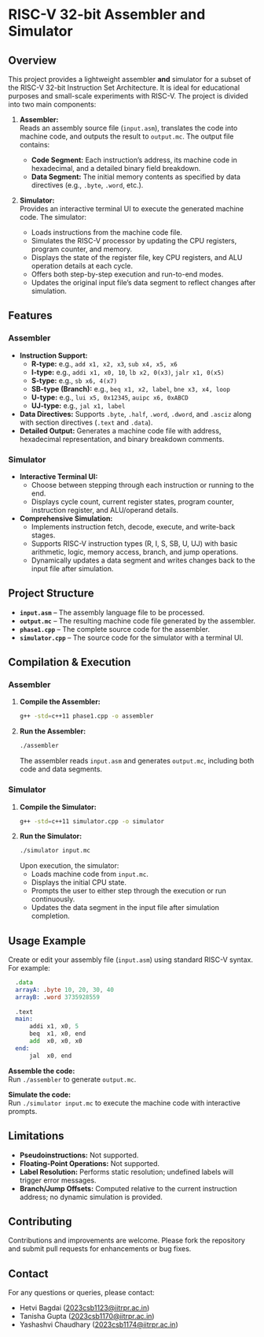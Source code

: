 # RISC-V 32-bit Assembler and Simulator

## Overview
This project provides a lightweight assembler **and** simulator for a subset of the RISC-V 32-bit Instruction Set Architecture. It is ideal for educational purposes and small-scale experiments with RISC-V. The project is divided into two main components:

1. **Assembler:**  
   Reads an assembly source file (`input.asm`), translates the code into machine code, and outputs the result to `output.mc`. The output file contains:
   - **Code Segment:** Each instruction’s address, its machine code in hexadecimal, and a detailed binary field breakdown.
   - **Data Segment:** The initial memory contents as specified by data directives (e.g., `.byte`, `.word`, etc.).

2. **Simulator:**  
   Provides an interactive terminal UI to execute the generated machine code. The simulator:
   - Loads instructions from the machine code file.
   - Simulates the RISC-V processor by updating the CPU registers, program counter, and memory.
   - Displays the state of the register file, key CPU registers, and ALU operation details at each cycle.
   - Offers both step-by-step execution and run-to-end modes.
   - Updates the original input file’s data segment to reflect changes after simulation.

## Features

### Assembler
- **Instruction Support:**  
  - **R-type:** e.g., `add x1, x2, x3`, `sub x4, x5, x6`
  - **I-type:** e.g., `addi x1, x0, 10`, `lb x2, 0(x3)`, `jalr x1, 0(x5)`
  - **S-type:** e.g., `sb x6, 4(x7)`
  - **SB-type (Branch):** e.g., `beq x1, x2, label`, `bne x3, x4, loop`
  - **U-type:** e.g., `lui x5, 0x12345`, `auipc x6, 0xABCD`
  - **UJ-type:** e.g., `jal x1, label`
- **Data Directives:** Supports `.byte`, `.half`, `.word`, `.dword`, and `.asciz` along with section directives (`.text` and `.data`).
- **Detailed Output:** Generates a machine code file with address, hexadecimal representation, and binary breakdown comments.

### Simulator
- **Interactive Terminal UI:**  
  - Choose between stepping through each instruction or running to the end.
  - Displays cycle count, current register states, program counter, instruction register, and ALU/operand details.
- **Comprehensive Simulation:**  
  - Implements instruction fetch, decode, execute, and write-back stages.
  - Supports RISC-V instruction types (R, I, S, SB, U, UJ) with basic arithmetic, logic, memory access, branch, and jump operations.
  - Dynamically updates a data segment and writes changes back to the input file after simulation.

## Project Structure
- **`input.asm`** – The assembly language file to be processed.
- **`output.mc`** – The resulting machine code file generated by the assembler.
- **`phase1.cpp`** – The complete source code for the assembler.
- **`simulator.cpp`** – The source code for the simulator with a terminal UI.

## Compilation & Execution

### Assembler
1. **Compile the Assembler:**
    ```bash
    g++ -std=c++11 phase1.cpp -o assembler
    ```
2. **Run the Assembler:**
    ```bash
    ./assembler
    ```
   The assembler reads `input.asm` and generates `output.mc`, including both code and data segments.

### Simulator
1. **Compile the Simulator:**
    ```bash
    g++ -std=c++11 simulator.cpp -o simulator
    ```
2. **Run the Simulator:**
    ```bash
    ./simulator input.mc
    ```
   Upon execution, the simulator:
   - Loads machine code from `input.mc`.
   - Displays the initial CPU state.
   - Prompts the user to either step through the execution or run continuously.
   - Updates the data segment in the input file after simulation completion.

## Usage Example
Create or edit your assembly file (`input.asm`) using standard RISC-V syntax. For example:
```asm
  .data
  arrayA: .byte 10, 20, 30, 40
  arrayB: .word 3735928559
  
  .text
  main:
      addi x1, x0, 5
      beq  x1, x0, end
      add  x0, x0, x0
  end:
      jal  x0, end

```
**Assemble the code:**  
Run `./assembler` to generate `output.mc`.

**Simulate the code:**  
Run `./simulator input.mc` to execute the machine code with interactive prompts.

## Limitations
- **Pseudoinstructions:** Not supported.
- **Floating-Point Operations:** Not supported.
- **Label Resolution:** Performs static resolution; undefined labels will trigger error messages.
- **Branch/Jump Offsets:** Computed relative to the current instruction address; no dynamic simulation is provided.

## Contributing
Contributions and improvements are welcome. Please fork the repository and submit pull requests for enhancements or bug fixes.

## Contact
For any questions or queries, please contact:
- Hetvi Bagdai (2023csb1123@iitrpr.ac.in)
- Tanisha Gupta (2023csb1170@iitrpr.ac.in)
- Yashashvi Chaudhary (2023csb1174@iitrpr.ac.in)
